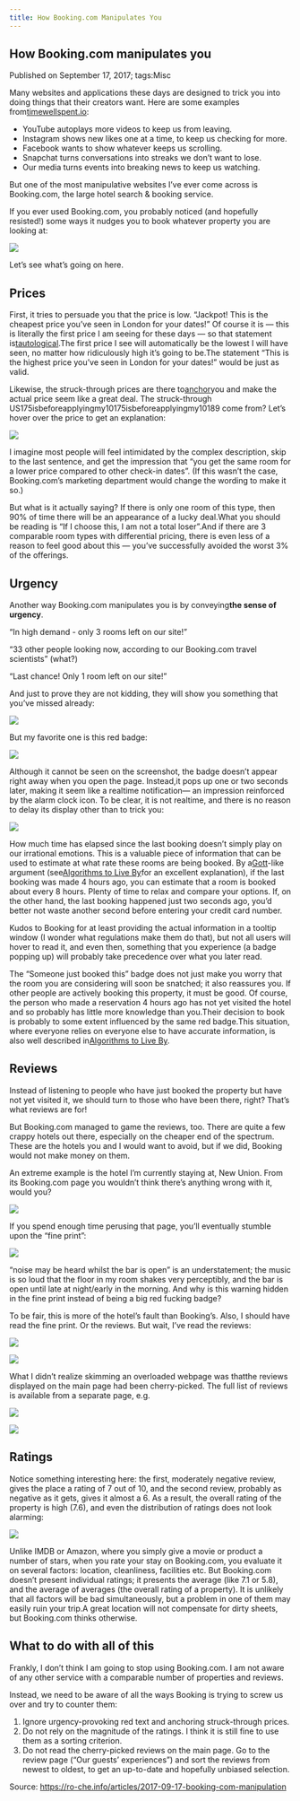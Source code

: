 ```yaml
---
title: How Booking.com Manipulates You
---
```


## How Booking.com manipulates you

Published on September 17, 2017; tags:Misc

Many websites and applications these days are designed to trick you into doing things that their creators want. Here are some examples from[timewellspent.io](http://www.timewellspent.io/):

* YouTube autoplays more videos to keep us from leaving.
* Instagram shows new likes one at a time, to keep us checking for more.
* Facebook wants to show whatever keeps us scrolling.
* Snapchat turns conversations into streaks we don’t want to lose.
* Our media turns events into breaking news to keep us watching.

But one of the most manipulative websites I’ve ever come across is Booking.com, the large hotel search & booking service.

If you ever used Booking.com, you probably noticed \(and hopefully resisted!\) some ways it nudges you to book whatever property you are looking at:

![](http://img0.tuicool.com/ZJFnI3.png!web)

Let’s see what’s going on here.

## Prices

First, it tries to persuade you that the price is low. “Jackpot! This is the cheapest price you’ve seen in London for your dates!” Of course it is — this is literally the first price I am seeing for these days — so that statement is[tautological](https://en.wikipedia.org/wiki/Tautology_%28logic%29).The first price I see will automatically be the lowest I will have seen, no matter how ridiculously high it’s going to be.The statement “This is the highest price you’ve seen in London for your dates!” would be just as valid.

Likewise, the struck-through prices are there to[anchor](https://en.wikipedia.org/wiki/Anchoring)you and make the actual price seem like a great deal. The struck-through US175isbeforeapplyingmy10175isbeforeapplyingmy10189 come from? Let’s hover over the price to get an explanation:

![](http://img0.tuicool.com/yAzayiA.png!web)

I imagine most people will feel intimidated by the complex description, skip to the last sentence, and get the impression that “you get the same room for a lower price compared to other check-in dates”. \(If this wasn’t the case, Booking.com’s marketing department would change the wording to make it so.\)

But what is it actually saying? If there is only one room of this type, then 90% of time there will be an appearance of a lucky deal.What you should be reading is “If I choose this, I am not a total loser”.And if there are 3 comparable room types with differential pricing, there is even less of a reason to feel good about this — you’ve successfully avoided the worst 3% of the offerings.

## Urgency

Another way Booking.com manipulates you is by conveying**the sense of urgency**.

“In high demand - only 3 rooms left on our site!”

“33 other people looking now, according to our Booking.com travel scientists” \(what?\)

“Last chance! Only 1 room left on our site!”

And just to prove they are not kidding, they will show you something that you’ve missed already:

![](http://img1.tuicool.com/YzIN3yv.png!web)

But my favorite one is this red badge:

![](http://img1.tuicool.com/BVryqqA.png!web)

Although it cannot be seen on the screenshot, the badge doesn’t appear right away when you open the page. Instead,it pops up one or two seconds later, making it seem like a realtime notification— an impression reinforced by the alarm clock icon. To be clear, it is not realtime, and there is no reason to delay its display other than to trick you:

![](http://img2.tuicool.com/B7NrQbm.png!web)

How much time has elapsed since the last booking doesn’t simply play on our irrational emotions. This is a valuable piece of information that can be used to estimate at what rate these rooms are being booked. By a[Gott](https://en.wikipedia.org/wiki/J._Richard_Gott#Copernicus_method_and_Doomsday_theory)-like argument \(see[Algorithms to Live By](https://www.goodreads.com/book/show/32708206-algorithms-to-live-by)for an excellent explanation\), if the last booking was made 4 hours ago, you can estimate that a room is booked about every 8 hours. Plenty of time to relax and compare your options. If, on the other hand, the last booking happened just two seconds ago, you’d better not waste another second before entering your credit card number.

Kudos to Booking for at least providing the actual information in a tooltip window \(I wonder what regulations make them do that\), but not all users will hover to read it, and even then, something that you experience \(a badge popping up\) will probably take precedence over what you later read.

The “Someone just booked this” badge does not just make you worry that the room you are considering will soon be snatched; it also reassures you. If other people are actively booking this property, it must be good. Of course, the person who made a reservation 4 hours ago has not yet visited the hotel and so probably has little more knowledge than you.Their decision to book is probably to some extent influenced by the same red badge.This situation, where everyone relies on everyone else to have accurate information, is also well described in[Algorithms to Live By](https://www.goodreads.com/book/show/32708206-algorithms-to-live-by).

## Reviews

Instead of listening to people who have just booked the property but have not yet visited it, we should turn to those who have been there, right? That’s what reviews are for!

But Booking.com managed to game the reviews, too. There are quite a few crappy hotels out there, especially on the cheaper end of the spectrum. These are the hotels you and I would want to avoid, but if we did, Booking would not make money on them.

An extreme example is the hotel I’m currently staying at, New Union. From its Booking.com page you wouldn’t think there’s anything wrong with it, would you?

![](http://img0.tuicool.com/vQrY7be.png!web)

If you spend enough time perusing that page, you’ll eventually stumble upon the “fine print”:

![](http://img0.tuicool.com/2muE3uB.png!web)

“noise may be heard whilst the bar is open” is an understatement; the music is so loud that the floor in my room shakes very perceptibly, and the bar is open until late at night/early in the morning. And why is this warning hidden in the fine print instead of being a big red fucking badge?

To be fair, this is more of the hotel’s fault than Booking’s. Also, I should have read the fine print. Or the reviews. But wait, I’ve read the reviews:

![](http://img1.tuicool.com/qARzY3V.png!web)

![](http://img1.tuicool.com/Uf6jamy.png!web)

What I didn’t realize skimming an overloaded webpage was thatthe reviews displayed on the main page had been cherry-picked. The full list of reviews is available from a separate page, e.g.

![](http://img0.tuicool.com/MfmYFfE.png!web)

![](http://img2.tuicool.com/BvYrEje.png!web)

## Ratings

Notice something interesting here: the first, moderately negative review, gives the place a rating of 7 out of 10, and the second review, probably as negative as it gets, gives it almost a 6. As a result, the overall rating of the property is high \(7.6\), and even the distribution of ratings does not look alarming:

![](http://img0.tuicool.com/b2uYRnM.png!web)

Unlike IMDB or Amazon, where you simply give a movie or product a number of stars, when you rate your stay on Booking.com, you evaluate it on several factors: location, cleanliness, facilities etc. But Booking.com doesn’t present individual ratings; it presents the average \(like 7.1 or 5.8\), and the average of averages \(the overall rating of a property\). It is unlikely that all factors will be bad simultaneously, but a problem in one of them may easily ruin your trip.A great location will not compensate for dirty sheets, but Booking.com thinks otherwise.

## What to do with all of this

Frankly, I don’t think I am going to stop using Booking.com. I am not aware of any other service with a comparable number of properties and reviews.

Instead, we need to be aware of all the ways Booking is trying to screw us over and try to counter them:

1. Ignore urgency-provoking red text and anchoring struck-through prices.
2. Do not rely on the magnitude of the ratings. I think it is still fine to use them as a sorting criterion.
3. Do not read the cherry-picked reviews on the main page. Go to the review page \(“Our guests’ experiences”\) and sort the reviews from newest to oldest, to get an up-to-date and hopefully unbiased selection.


Source: https://ro-che.info/articles/2017-09-17-booking-com-manipulation
